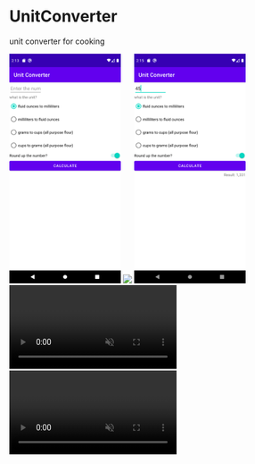 # UnitConverter
unit converter for cooking

<img src = "Screenshot_1624364001.png" width="200">
<img src = "Screenshot_1624364032.png.png" width="200">
<img src = "Screenshot_1624364105.png" width="200">

<video autoplay loop muted playsinline>
    <source src="unitConverter.webm" type="video/webm">
    <source src="unitConverter.mp4" type="video/mp4">
    Your browser does not support HTML5 video.       
    <a href="unitConverter.gif">Click here to view original GIF</a>
</video>

<video autoplay loop muted playsinline>
    <source src="unitConverter.webm" type="video/webm">
    <source src="unitConverter.mp4" type="video/mp4">
    <img src="unitConverter.gif">
</video>
